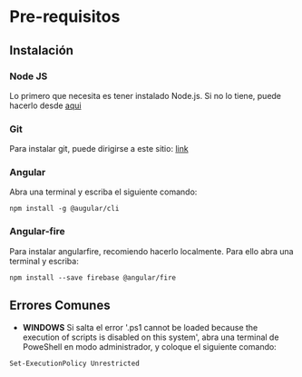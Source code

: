 # Pre-requisitos

## Instalación

### Node JS

Lo primero que necesita es tener instalado Node.js. Si no lo tiene, puede hacerlo desde [aqui](https://nodejs.org/es/download/)

### Git

Para instalar git, puede dirigirse a este sitio: [link](https://git-scm.com/download/win)

### Angular

Abra una terminal y escriba el siguiente comando:

```
npm install -g @augular/cli
```

### Angular-fire

Para instalar angularfire, recomiendo hacerlo localmente. Para ello abra una terminal y escriba:

```
npm install --save firebase @angular/fire
```

## Errores Comunes

- **WINDOWS** Si salta el error '.ps1 cannot be loaded because the execution of scripts is disabled on this system', abra una terminal de PoweShell en modo administrador, y coloque el siguiente comando:

```
Set-ExecutionPolicy Unrestricted
```
